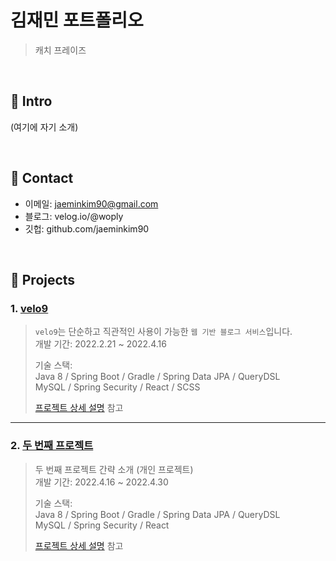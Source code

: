 # 김재민 포트폴리오
>캐치 프레이즈

</br>

## :pushpin: Intro
(여기에 자기 소개)

</br>

## :pushpin: Contact
- 이메일: jaeminkim90@gmail.com
- 블로그: velog.io/@woply
- 깃헙: github.com/jaeminkim90

</br>

## :pushpin: Projects
### 1. [velo9](https://github.com/jaeminkim90/portfolio/blob/5fcbb35a9c2741375abde2354436ee9bfc827ed6/velo9.md)

>`velo9`는 단순하고 직관적인 사용이 가능한 `웹 기반 블로그 서비스`입니다.   
>개발 기간: 2022.2.21 ~ 2022.4.16  
>  
>기술 스택:  
>Java 8 / Spring Boot / Gradle / Spring Data JPA / QueryDSL  
>MySQL / Spring Security / React / SCSS
>  
>[프로젝트 상세 설명](https://github.com/jaeminkim90/portfolio/blob/5fcbb35a9c2741375abde2354436ee9bfc827ed6/velo9.md) 참고

---

### 2. [두 번째 프로젝트](https://github.com/team-express/velo9)
>두 번째 프로젝트 간략 소개  (개인 프로젝트)  
>개발 기간: 2022.4.16 ~ 2022.4.30  
>  
>기술 스택:  
>Java 8 / Spring Boot / Gradle / Spring Data JPA / QueryDSL  
>MySQL / Spring Security / React  
>  
>[프로젝트 상세 설명](https://github.com/team-express/velo9) 참고